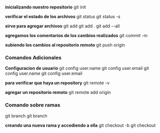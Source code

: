 <!-- inicializando nuestro repositorio -->

**inicializando nuestro repositorio**
git init

**verificar el estado de los archivos**
git status
git status -s

**sirve para agregar archivos**
git add <nombrearchivo>
git add .
git add --all

**agregamos los comentarios de los cambios realizados**
git commit -m

**subiendo los cambios al repositorio remoto**
git push origin <ramaprincipal>

### Comandos Adicionales

**Configuracion de usuario**
git config user.name
git config user.email
git config user.name <usuarioGithub>
git config user.email <correoGithub>

**para verificar que haya un repository**
git remote -v

**agregar un repositorio remoto**
git remote add origin <enlaceRepositorioGithub>

### Comando sobre ramas

git branch
git branch <nuevarama>

**creando una nueva rama y accediendo a ella**
git checkout -b <nuevarama>
git checkout <namerama>
